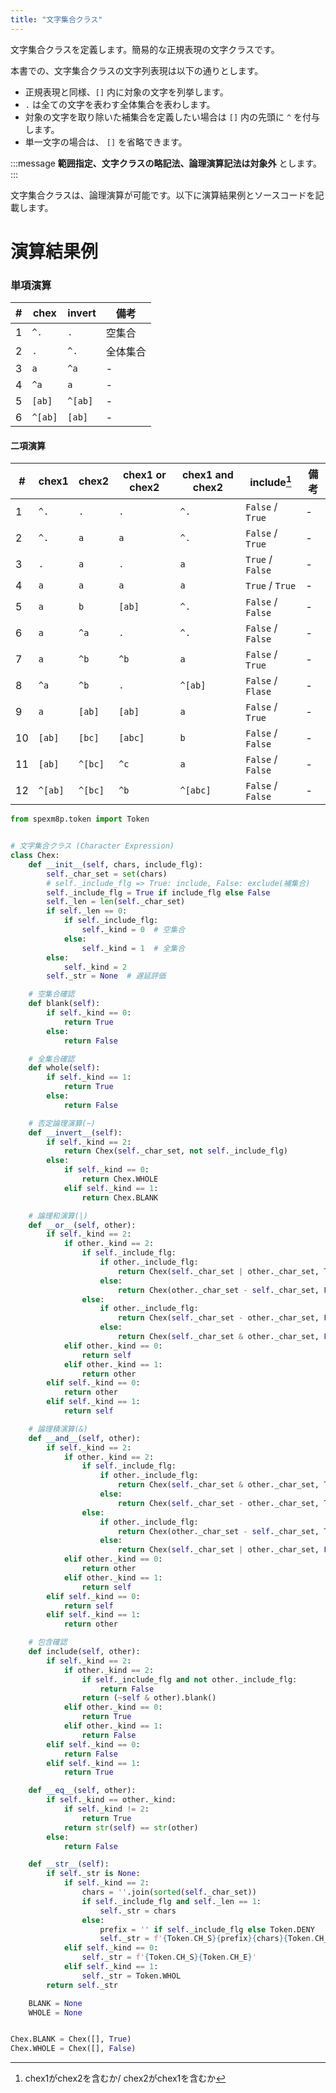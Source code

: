 ```yaml
---
title: "文字集合クラス"
---
```


文字集合クラスを定義します。簡易的な正規表現の文字クラスです。

本書での、文字集合クラスの文字列表現は以下の通りとします。

- 正規表現と同様、`[]` 内に対象の文字を列挙します。
- `.` は全ての文字を表わす全体集合を表わします。
- 対象の文字を取り除いた補集合を定義したい場合は `[]` 内の先頭に `^` を付与します。
- 単一文字の場合は、 `[]` を省略できます。

:::message
**範囲指定、文字クラスの略記法、論理演算記法は対象外** とします。
:::

文字集合クラスは、論理演算が可能です。以下に演算結果例とソースコードを記載します。

# 演算結果例

### 単項演算

|#|chex|invert|備考|
|---|---|---|---|
|1|`^.`|`.`|空集合|
|2|`.`|`^.`|全体集合|
|3|`a`|`^a`|-|
|4|`^a`|`a`|-|
|5|`[ab]`|`^[ab]`|-|
|6|`^[ab]`|`[ab]`|-|

#### 二項演算

|#|chex1|chex2|chex1 or chex2|chex1 and chex2|include[^1]|備考|
|---|---|---|---|---|---|---|
|1|`^.`|`.`|`.`|`^.`|`False` / `True`|-|
|2|`^.`|`a`|`a`|`^.`|`False` / `True`|-|
|3|`.`|`a`|`.`|`a`|`True` / `False`|-|
|4|`a`|`a`|`a`|`a`|`True` / `True`|-|
|5|`a`|`b`|`[ab]`|`^.`|`False` / `False`|-|
|6|`a`|`^a`|`.`|`^.`|`False` / `False`|-|
|7|`a`|`^b`|`^b`|`a`|`False` / `True`|-|
|8|`^a`|`^b`|`.`|`^[ab]`|`False` / `Flase`|-|
|9|`a`|`[ab]`|`[ab]`|`a`|`False` / `True`|-|
|10|`[ab]`|`[bc]`|`[abc]`|`b`|`False` / `False`|-|
|11|`[ab]`|`^[bc]`|`^c`|`a`|`False` / `False`|-|
|12|`^[ab]`|`^[bc]`|`^b`|`^[abc]`|`False` / `False`|-|

[^1]: chex1がchex2を含むか/ chex2がchex1を含むか

``` python:chex.py:spex-m8p-py/src/spexm8p/chex.py
from spexm8p.token import Token


# 文字集合クラス (Character Expression)
class Chex:
    def __init__(self, chars, include_flg):
        self._char_set = set(chars)
        # self._include_flg => True: include, False: exclude(補集合)
        self._include_flg = True if include_flg else False
        self._len = len(self._char_set)
        if self._len == 0:
            if self._include_flg:
                self._kind = 0  # 空集合
            else:
                self._kind = 1  # 全集合
        else:
            self._kind = 2
        self._str = None  # 遅延評価

    # 空集合確認
    def blank(self):
        if self._kind == 0:
            return True
        else:
            return False

    # 全集合確認
    def whole(self):
        if self._kind == 1:
            return True
        else:
            return False

    # 否定論理演算(~)
    def __invert__(self):
        if self._kind == 2:
            return Chex(self._char_set, not self._include_flg)
        else:
            if self._kind == 0:
                return Chex.WHOLE
            elif self._kind == 1:
                return Chex.BLANK

    # 論理和演算(|)
    def __or__(self, other):
        if self._kind == 2:
            if other._kind == 2:
                if self._include_flg:
                    if other._include_flg:
                        return Chex(self._char_set | other._char_set, True)
                    else:
                        return Chex(other._char_set - self._char_set, False)
                else:
                    if other._include_flg:
                        return Chex(self._char_set - other._char_set, False)
                    else:
                        return Chex(self._char_set & other._char_set, False)
            elif other._kind == 0:
                return self
            elif other._kind == 1:
                return other
        elif self._kind == 0:
            return other
        elif self._kind == 1:
            return self

    # 論理積演算(&)
    def __and__(self, other):
        if self._kind == 2:
            if other._kind == 2:
                if self._include_flg:
                    if other._include_flg:
                        return Chex(self._char_set & other._char_set, True)
                    else:
                        return Chex(self._char_set - other._char_set, True)
                else:
                    if other._include_flg:
                        return Chex(other._char_set - self._char_set, True)
                    else:
                        return Chex(self._char_set | other._char_set, False)
            elif other._kind == 0:
                return other
            elif other._kind == 1:
                return self
        elif self._kind == 0:
            return self
        elif self._kind == 1:
            return other

    # 包含確認
    def include(self, other):
        if self._kind == 2:
            if other._kind == 2:
                if self._include_flg and not other._include_flg:
                    return False
                return (~self & other).blank()
            elif other._kind == 0:
                return True
            elif other._kind == 1:
                return False
        elif self._kind == 0:
            return False
        elif self._kind == 1:
            return True

    def __eq__(self, other):
        if self._kind == other._kind:
            if self._kind != 2:
                return True
            return str(self) == str(other)
        else:
            return False

    def __str__(self):
        if self._str is None:
            if self._kind == 2:
                chars = ''.join(sorted(self._char_set))
                if self._include_flg and self._len == 1:
                    self._str = chars
                else:
                    prefix = '' if self._include_flg else Token.DENY
                    self._str = f'{Token.CH_S}{prefix}{chars}{Token.CH_E}'
            elif self._kind == 0:
                self._str = f'{Token.CH_S}{Token.CH_E}'
            elif self._kind == 1:
                self._str = Token.WHOL
        return self._str

    BLANK = None
    WHOLE = None


Chex.BLANK = Chex([], True)
Chex.WHOLE = Chex([], False)

```
